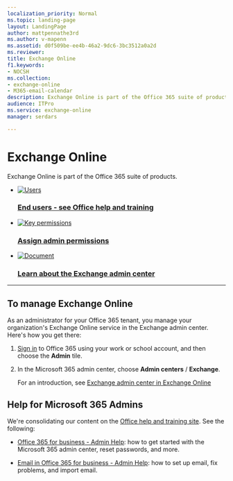 ```yaml
---
localization_priority: Normal
ms.topic: landing-page
layout: LandingPage
author: mattpennathe3rd
ms.author: v-mapenn
ms.assetid: d0f509be-ee4b-46a2-9dc6-3bc3512a0a2d
ms.reviewer: 
title: Exchange Online
f1.keywords:
- NOCSH
ms.collection: 
- exchange-online
- M365-email-calendar
description: Exchange Online is part of the Office 365 suite of products.
audience: ITPro
ms.service: exchange-online
manager: serdars

---
```


# Exchange Online

Exchange Online is part of the Office 365 suite of products.

<ul class="panelContent cardsFTitle">
    <li>
        <a href="https://support.office.com/">
        <div class="cardSize">
            <div class="cardPadding">
                <div class="card">
                    <div class="cardImageOuter">
                        <div class="cardImage">
                            <img src="https://docs.microsoft.com/office/media/icons/users-people.svg" alt="Users" />
                        </div>
                    </div>
                    <div class="cardText">
                        <h3>End users - see Office help and training</h3>
                    </div>
                </div>
            </div>
        </div>
        </a>
    </li>
    <li>
        <a href="https://docs.microsoft.com/microsoft-365/admin/add-users/assign-admin-roles">
        <div class="cardSize">
            <div class="cardPadding">
                <div class="card">
                    <div class="cardImageOuter">
                        <div class="cardImage">
                            <img src="https://docs.microsoft.com/office/media/icons/key-permissions.svg" alt="Key permissions" />
                        </div>
                    </div>
                    <div class="cardText">
                        <h3>Assign admin permissions</h3>
                    </div>
                </div>
            </div>
        </div>
        </a>
    </li>
    <li>
        <a href="/Exchange/exchange-admin-center">
        <div class="cardSize">
            <div class="cardPadding">
                <div class="card">
                    <div class="cardImageOuter">
                        <div class="cardImage">
                            <img src="https://docs.microsoft.com/office/media/icons/document.svg" alt="Document" />
                        </div>
                    </div>
                    <div class="cardText">
                        <h3>Learn about the Exchange admin center</h3>
                    </div>
                </div>
            </div>
        </div>
        </a>
    </li>
</ul>

---

<h2>To manage Exchange Online</h2>
<p>As an administrator for your Office 365 tenant, you manage your organization's Exchange Online service in the Exchange admin center. Here's how you get there:
<ol>
<li><p><a href="https://go.microsoft.com/fwlink/p/?LinkID=529144">Sign in</a> to Office 365 using your work or school account, and then choose the <b>Admin</b> tile. </p></li>
<li><p>In the Microsoft  365 admin center, choose <b>Admin centers</b> / <b>Exchange</b>.</p>
    <p>For an introduction, see <a href="/exchange/exchange-admin-center">Exchange admin center in Exchange Online</a></p></li>
</ol>

<h2>Help for Microsoft 365 Admins</h2>
<p>We're consolidating our content on the <a href="https://support.office.com/">Office help and training site</a>. See the following:
<ul>
<li><p><a href="https://docs.microsoft.com/microsoft-365/admin">Office 365 for business - Admin Help</a>: how to get started with the Microsoft  365 admin center, reset passwords, and more.</p></li>
<li><p><a href="https://docs.microsoft.com/microsoft-365/admin/email/">Email in Office 365 for business - Admin Help</a>: how to set up email, fix problems, and import email.</p></li>
</ul>
